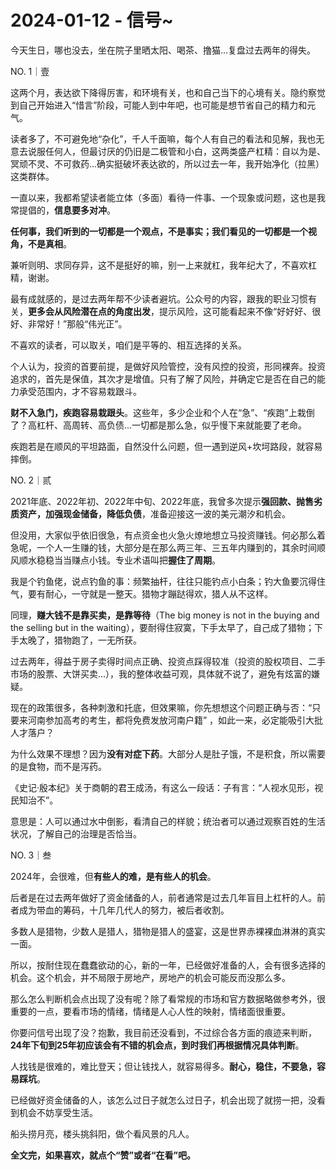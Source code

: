 # 2024-01-12 - 信号~

今天生日，哪也没去，坐在院子里晒太阳、喝茶、撸猫...复盘过去两年的得失。

NO. 1｜壹

这两个月，表达欲下降得厉害，和环境有关，也和自己当下的心境有关。隐约察觉到自己开始进入“惜言”阶段，可能人到中年吧，也可能是想节省自己的精力和元气。

读者多了，不可避免地“杂化”，千人千面嘛，每个人有自己的看法和见解，我也无意去说服任何人，但最讨厌的仍旧是二极管和小白，这两类盛产杠精：自以为是、冥顽不灵、不可救药...确实挺破坏表达欲的，所以过去一年，我开始净化（拉黑）这类群体。

一直以来，我都希望读者能立体（多面）看待一件事、一个现象或问题，这也是我常提倡的，**信息要多对冲**。

**任何事，我们听到的一切都是一个观点，不是事实；我们看见的一切都是一个视角，不是真相**。

兼听则明、求同存异，这不是挺好的嘛，别一上来就杠，我年纪大了，不喜欢杠精，谢谢。

最有成就感的，是过去两年帮不少读者避坑。公众号的内容，跟我的职业习惯有关，**更多会从风险潜在点的角度出发**，提示风险，这可能看起来不像“好好好、很好、非常好！”那般“伟光正”。

不喜欢的读者，可以取关，咱们是平等的、相互选择的关系。

个人认为，投资的首要前提，是做好风险管控，没有风控的投资，形同裸奔。投资追求的，首先是保值，其次才是增值。只有了解了风险，并确定它是否在自己的能力承受范围内，才不容易栽跟斗。

**财不入急门，疾跑容易栽跟头**。这些年，多少企业和个人在“急”、“疾跑”上栽倒了？高杠杆、高周转、高负债...一切都是那么急，似乎慢下来就能要了老命。

疾跑若是在顺风的平坦路面，自然没什么问题，但一遇到逆风+坎坷路段，就容易摔倒。

NO. 2｜贰

2021年底、2022年初、2022年中旬、2022年底，我曾多次提示**强回款、抛售劣质资产，加强现金储备，降低负债**，准备迎接这一波的美元潮汐和机会。

但没用，大家似乎依旧很急，有点资金也火急火燎地想立马投资赚钱。何必那么着急呢，一个人一生赚的钱，大部分是在那么两三年、三五年内赚到的，其余时间顺风顺水稳稳当当赚点小钱。专业术语叫把**握住了周期**。

我是个钓鱼佬，说点钓鱼的事：频繁抽杆，往往只能钓点小白条；钓大鱼要沉得住气，要有耐心，一守就是一整天。猎物才蹦跶得欢，猎人从不这样。

同理，**赚大钱不是靠买卖，是靠等待**（The big money is not in the buying and the selling but in the waiting），要耐得住寂寞，下手太早了，自己成了猎物；下手太晚了，猎物跑了，一无所获。

过去两年，得益于房子卖得时间点正确、投资点踩得较准（投资的股权项目、二手市场的股票、大饼买卖...），我的整体收益可观，具体就不说了，避免有炫富的嫌疑。

现在的政策很多，各种刺激和托底，但效果嘛，你先想想这个问题正确与否：“只要来河南参加高考的考生，都将免费发放河南户籍” ，如此一来，必定能吸引大批人才落户？

为什么效果不理想？因为**没有对症下药**。大部分人是肚子饿，不是积食，所以需要的是食物，而不是泻药。

《史记·殷本纪》关于商朝的君王成汤，有这么一段话：子有言：“人视水见形，视民知治不”。

意思是：人可以通过水中倒影，看清自己的样貌；统治者可以通过观察百姓的生活状况，了解自己的治理是否恰当。

NO. 3｜叁

2024年，会很难，但**有些人的难，是有些人的机会**。

后者是在过去两年做好了资金储备的人，前者通常是过去几年盲目上杠杆的人。前者成为带血的筹码，十几年几代人的努力，被后者收割。

多数人是猎物，少数人是猎人，猎物是猎人的盛宴，这是世界赤裸裸血淋淋的真实一面。

所以，按耐住现在蠢蠢欲动的心，新的一年，已经做好准备的人，会有很多选择的机会。这个机会，并不局限于房地产，房地产的机会可能反而没那么多。

那么怎么判断机会点出现了没有呢？除了看常规的市场和官方数据略做参考外，很重要的一点，要看市场的情绪，情绪是人心人性的映射，情绪面很重要。

你要问信号出现了没？抱歉，我目前还没看到，不过综合各方面的痕迹来判断，**24年下旬到25年初应该会有不错的机会点，到时我们再根据情况具体判断**。

人找钱是很难的，难比登天；但让钱找人，就容易得多。**耐心，稳住，不要急，容易踩坑**。

已经做好资金储备的人，该怎么过日子就怎么过日子，机会出现了就捞一把，没看到机会不妨享受生活。

船头捞月亮，楼头挑斜阳，做个看风景的凡人。

**全文完，如果喜欢，就点个“赞”或者“在看”吧。**
